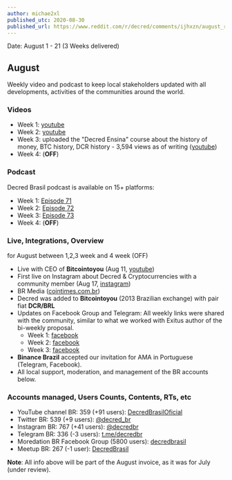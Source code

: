 ```yaml
---
author: michae2xl
published_utc: 2020-08-30
published_url: https://www.reddit.com/r/decred/comments/ijhxzn/august_report_for_brazil_proposal/
---
```


Date: August 1 - 21 (3 Weeks delivered)

## August

Weekly video and podcast to keep local stakeholders updated with all developments, activities of the communities around the world.

### Videos

- Week 1: [youtube](https://www.youtube.com/watch?v=O9fYRhSjqcE)
- Week 2: [youtube](https://www.youtube.com/watch?v=Ms6E3ETnilk)
- Week 3: uploaded the "Decred Ensina" course about the history of money, BTC history, DCR history - 3,594 views as of writing ([youtube](https://www.youtube.com/watch?v=LA4AMvrfa70))
- Week 4: (**OFF**)

### Podcast

Decred Brasil podcast is available on 15+ platforms:

- Week 1: [Episode 71](https://soundcloud.com/decredbrasil/ep71)
- Week 2: [Episode 72](https://soundcloud.com/decredbrasil/ep72)
- Week 3: [Episode 73](https://soundcloud.com/decredbrasil/ep73)
- Week 4: (**OFF**)

### Live, Integrations, Overview

for August between 1,2,3 week and 4 week (OFF)

- Live with CEO of **Bitcointoyou** (Aug 11, [youtube](https://www.youtube.com/watch?v=dk_2WYZ4EDU))
- First live on Instagram about Decred & Cryptocurrencies with a community member (Aug 17, [instagram](https://www.instagram.com/tv/CEAenAhF7m0/))
- BR Media ([cointimes.com.br](https://cointimes.com.br/conheca-6-criptomoedas-e-tokens-que-distribuem-lucro/))
- Decred was added to **Bitcointoyou** (2013 Brazilian exchange) with pair fiat **DCR/BRL**
- Updates on Facebook Group and Telegram: All weekly links were shared with the community, similar to what we worked with Exitus author of the bi-weekly proposal.
  - Week 1: [facebook](https://www.facebook.com/photo?fbid=3306091546113990)
  - Week 2: [facebook](https://www.facebook.com/photo?fbid=3327054034017741)
  - Week 3: [facebook](https://www.facebook.com/photo?fbid=3347711508618660)
- **Binance Brazil** accepted our invitation for AMA in Portuguese (Telegram, Facebook).
- All local support, moderation, and management of the BR accounts below.

### Accounts managed, Users Counts, Contents, RTs, etc

- YouTube channel BR: 359 (+91 users): [DecredBrasilOficial](https://www.youtube.com/c/DecredBrasilOficial)
- Twitter BR: 539 (+9 users): [@decred_br](https://twitter.com/decred_br)
- Instagram BR: 767 (+41 users): [@decredbr](https://www.instagram.com/decredbr/)
- Telegram BR: 336 (-3 users): [t.me/decredbr](https://t.me/decredbr)
- Moredation BR Facebook Group (5800 users): [decredbrasil](https://www.facebook.com/groups/decredbrasil/)
- Meetup BR: 267 (-1 user): [DecredBrasil](https://www.meetup.com/pt-BR/DecredBrasil/)

**Note**: All info above will be part of the August invoice, as it was for July (under review).
